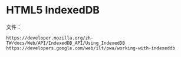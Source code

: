 # HTML5 IndexedDB

文件：

```
https://developer.mozilla.org/zh-TW/docs/Web/API/IndexedDB_API/Using_IndexedDB
https://developers.google.com/web/ilt/pwa/working-with-indexeddb
```



